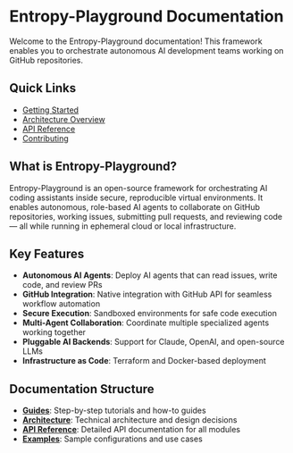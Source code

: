 # Entropy-Playground Documentation

Welcome to the Entropy-Playground documentation! This framework enables you to orchestrate autonomous AI development teams working on GitHub repositories.

## Quick Links

- [Getting Started](guides/getting-started.md)
- [Architecture Overview](architecture/overview.md)
- [API Reference](api/index.md)
- [Contributing](../CONTRIBUTING.md)

## What is Entropy-Playground?

Entropy-Playground is an open-source framework for orchestrating AI coding assistants inside secure, reproducible virtual environments. It enables autonomous, role-based AI agents to collaborate on GitHub repositories, working issues, submitting pull requests, and reviewing code — all while running in ephemeral cloud or local infrastructure.

## Key Features

- **Autonomous AI Agents**: Deploy AI agents that can read issues, write code, and review PRs
- **GitHub Integration**: Native integration with GitHub API for seamless workflow automation
- **Secure Execution**: Sandboxed environments for safe code execution
- **Multi-Agent Collaboration**: Coordinate multiple specialized agents working together
- **Pluggable AI Backends**: Support for Claude, OpenAI, and open-source LLMs
- **Infrastructure as Code**: Terraform and Docker-based deployment

## Documentation Structure

- **[Guides](guides/)**: Step-by-step tutorials and how-to guides
- **[Architecture](architecture/)**: Technical architecture and design decisions
- **[API Reference](api/)**: Detailed API documentation for all modules
- **[Examples](https://github.com/datablogin/entropy-playground/tree/master/examples)**: Sample configurations and use cases
